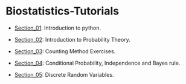 # Biostatistics-Tutorials

* [Section_01](https://nbviewer.jupyter.org/github/EslamAdel/Biostatistics-Tutorials/blob/main/Section_01.ipynb): Introduction to python. 
* [Section_02](https://nbviewer.jupyter.org/github/EslamAdel/Biostatistics-Tutorials/blob/main/Section_02.ipynb): Introduction to Probability Theory.
* [Section_03](https://nbviewer.jupyter.org/github/EslamAdel/Biostatistics-Tutorials/blob/main/Section_03.ipynb): Counting Method Exercises. 
* [Section_04](https://nbviewer.jupyter.org/github/EslamAdel/Biostatistics-Tutorials/blob/main/Section_04.ipynb): Conditional Probability, Independence and Bayes rule.

* [Section_05](https://nbviewer.jupyter.org/github/EslamAdel/Biostatistics-Tutorials/blob/main/Section_05.ipynb): Discrete Random Variables.
